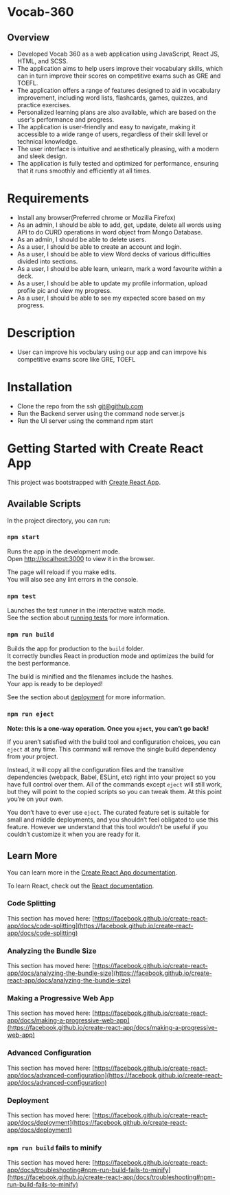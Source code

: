 # Vocab-360

## Overview
* Developed Vocab 360 as a web application using JavaScript, React JS, HTML, and SCSS.
* The application aims to help users improve their vocabulary skills, which can in turn improve their scores on competitive exams such as GRE and TOEFL.
* The application offers a range of features designed to aid in vocabulary improvement, including word lists, flashcards, games, quizzes, and practice exercises.
* Personalized learning plans are also available, which are based on the user's performance and progress.
* The application is user-friendly and easy to navigate, making it accessible to a wide range of users, regardless
of their skill level or technical knowledge.
* The user interface is intuitive and aesthetically pleasing, with a modern and sleek design.
* The application is fully tested and optimized for performance, ensuring that it runs smoothly and efficiently at
all times.

# Requirements
* Install any browser(Preferred chrome or Mozilla Firefox)
* As an admin, I should be able to add, get, update, delete all words using API to do CURD operations in word object from Mongo Database.
* As an admin, I should be able to delete users.
* As a user, I should be able to create an account and login.
* As a user, I should be able to view Word decks of various difficulties divided into sections.
* As a user, I should be able learn, unlearn, mark a word favourite within a deck.
* As a user, I should be able to update my profile information, upload profile pic and view my progress.
* As a user, I should be able to see my expected score based on my progress.

# Description
* User can improve his vocbulary using our app and can imrpove his competitive exams score like GRE, TOEFL

# Installation
* Clone the repo from the ssh git@github.com
* Run the Backend server using the command node server.js
* Run the UI server using the command npm start

# Getting Started with Create React App

This project was bootstrapped with [Create React App](https://github.com/facebook/create-react-app).

## Available Scripts

In the project directory, you can run:

### `npm start`

Runs the app in the development mode.\
Open [http://localhost:3000](http://localhost:3000) to view it in the browser.

The page will reload if you make edits.\
You will also see any lint errors in the console.

### `npm test`

Launches the test runner in the interactive watch mode.\
See the section about [running tests](https://facebook.github.io/create-react-app/docs/running-tests) for more information.

### `npm run build`

Builds the app for production to the `build` folder.\
It correctly bundles React in production mode and optimizes the build for the best performance.

The build is minified and the filenames include the hashes.\
Your app is ready to be deployed!

See the section about [deployment](https://facebook.github.io/create-react-app/docs/deployment) for more information.

### `npm run eject`

**Note: this is a one-way operation. Once you `eject`, you can’t go back!**

If you aren’t satisfied with the build tool and configuration choices, you can `eject` at any time. This command will remove the single build dependency from your project.

Instead, it will copy all the configuration files and the transitive dependencies (webpack, Babel, ESLint, etc) right into your project so you have full control over them. All of the commands except `eject` will still work, but they will point to the copied scripts so you can tweak them. At this point you’re on your own.

You don’t have to ever use `eject`. The curated feature set is suitable for small and middle deployments, and you shouldn’t feel obligated to use this feature. However we understand that this tool wouldn’t be useful if you couldn’t customize it when you are ready for it.

## Learn More

You can learn more in the [Create React App documentation](https://facebook.github.io/create-react-app/docs/getting-started).

To learn React, check out the [React documentation](https://reactjs.org/).

### Code Splitting

This section has moved here: [https://facebook.github.io/create-react-app/docs/code-splitting](https://facebook.github.io/create-react-app/docs/code-splitting)

### Analyzing the Bundle Size

This section has moved here: [https://facebook.github.io/create-react-app/docs/analyzing-the-bundle-size](https://facebook.github.io/create-react-app/docs/analyzing-the-bundle-size)

### Making a Progressive Web App

This section has moved here: [https://facebook.github.io/create-react-app/docs/making-a-progressive-web-app](https://facebook.github.io/create-react-app/docs/making-a-progressive-web-app)

### Advanced Configuration

This section has moved here: [https://facebook.github.io/create-react-app/docs/advanced-configuration](https://facebook.github.io/create-react-app/docs/advanced-configuration)

### Deployment

This section has moved here: [https://facebook.github.io/create-react-app/docs/deployment](https://facebook.github.io/create-react-app/docs/deployment)

### `npm run build` fails to minify

This section has moved here: [https://facebook.github.io/create-react-app/docs/troubleshooting#npm-run-build-fails-to-minify](https://facebook.github.io/create-react-app/docs/troubleshooting#npm-run-build-fails-to-minify)
